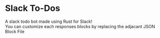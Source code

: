# Slack To-Dos
A slack todo bot made using Rust for Slack!  
You can customize each responses blocks by replacing the adjacant JSON Block File
